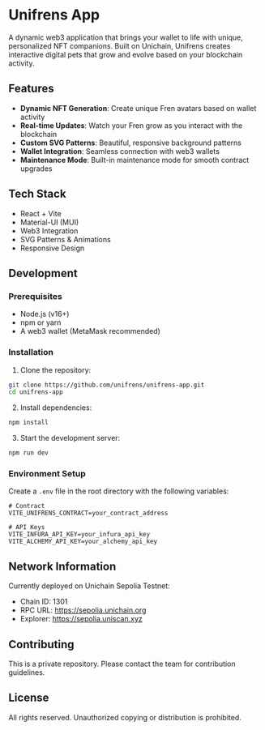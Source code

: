 # Unifrens App

A dynamic web3 application that brings your wallet to life with unique, personalized NFT companions. Built on Unichain, Unifrens creates interactive digital pets that grow and evolve based on your blockchain activity.

## Features

- **Dynamic NFT Generation**: Create unique Fren avatars based on wallet activity
- **Real-time Updates**: Watch your Fren grow as you interact with the blockchain
- **Custom SVG Patterns**: Beautiful, responsive background patterns
- **Wallet Integration**: Seamless connection with web3 wallets
- **Maintenance Mode**: Built-in maintenance mode for smooth contract upgrades

## Tech Stack

- React + Vite
- Material-UI (MUI)
- Web3 Integration
- SVG Patterns & Animations
- Responsive Design

## Development

### Prerequisites

- Node.js (v16+)
- npm or yarn
- A web3 wallet (MetaMask recommended)

### Installation

1. Clone the repository:
```bash
git clone https://github.com/unifrens/unifrens-app.git
cd unifrens-app
```

2. Install dependencies:
```bash
npm install
```

3. Start the development server:
```bash
npm run dev
```

### Environment Setup

Create a `.env` file in the root directory with the following variables:
```env
# Contract
VITE_UNIFRENS_CONTRACT=your_contract_address

# API Keys
VITE_INFURA_API_KEY=your_infura_api_key
VITE_ALCHEMY_API_KEY=your_alchemy_api_key
```

## Network Information

Currently deployed on Unichain Sepolia Testnet:
- Chain ID: 1301
- RPC URL: https://sepolia.unichain.org
- Explorer: https://sepolia.uniscan.xyz

## Contributing

This is a private repository. Please contact the team for contribution guidelines.

## License

All rights reserved. Unauthorized copying or distribution is prohibited.